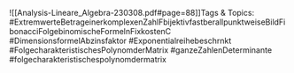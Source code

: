 
![[Analysis-Lineare_Algebra-230308.pdf#page=88]]Tags & Topics:
   #ExtremwerteBetrageinerkomplexenZahlFbijektivfastberallpunktweiseBildFibonacciFolgebinomischeFormelnFixkostenC
   #DimensionsformelAbzinsfaktor
   #Exponentialreihebeschrnkt
   #FolgecharakteristischesPolynomderMatrix
   #ganzeZahlenDeterminante
   #folgecharakteristischespolynomdermatrix